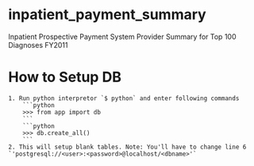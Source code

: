 # inpatient_payment_summary
Inpatient Prospective Payment System Provider Summary for Top 100 Diagnoses FY2011


# How to Setup DB

	1. Run python interpretor `$ python` and enter following commands
		```python 
		>>> from app import db
		```
		```python 
		>>> db.create_all()
		```
	2. This will setup blank tables. Note: You'll have to change line 6 
	`'postgresql://<user>:<password>@localhost/<dbname>'`